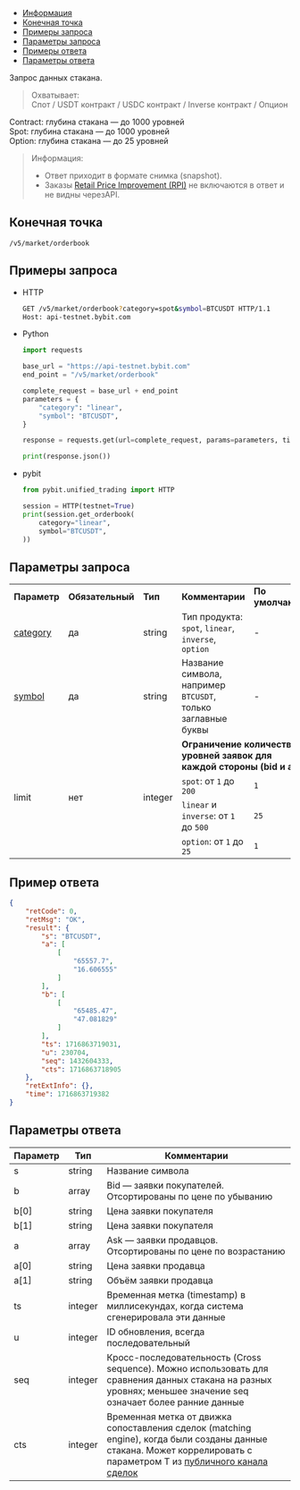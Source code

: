- [Информация](#информация)
- [Конечная точка](#конечная-точка)
- [Примеры запроса](#примеры-запроса)
- [Параметры запроса](#параметры-запроса)
- [Примеры ответа](#примеры-ответа)
- [Параметры ответа](#параметры-ответа)

<a id="информация"></a>

Запрос данных стакана.

>Охватывает:  
>Спот / USDT контракт / USDC контракт / Inverse контракт / Опцион

Contract: глубина стакана — до 1000 уровней  
Spot: глубина стакана — до 1000 уровней  
Option: глубина стакана — до 25 уровней

>Информация:  
>
>- Ответ приходит в формате снимка (snapshot).
>- Заказы [Retail Price Improvement (RPI)](https://www.bybit.com/en/help-center/article/Retail-Price-Improvement-RPI-Order)
> не включаются в ответ и не видны черезAPI.

<a id="конечная-точка"></a>

## Конечная точка

`/v5/market/orderbook`

<a id="примеры-запроса"></a>

## Примеры запроса

- HTTP

  ```bash
  GET /v5/market/orderbook?category=spot&symbol=BTCUSDT HTTP/1.1
  Host: api-testnet.bybit.com
  ```

- Python

  ```python
  import requests

  base_url = "https://api-testnet.bybit.com"
  end_point = "/v5/market/orderbook"

  complete_request = base_url + end_point
  parameters = {
      "category": "linear",
      "symbol": "BTCUSDT",
  }
  
  response = requests.get(url=complete_request, params=parameters, timeout=10)

  print(response.json())
  ```

- pybit

  ```python
  from pybit.unified_trading import HTTP

  session = HTTP(testnet=True)
  print(session.get_orderbook(
      category="linear",
      symbol="BTCUSDT",
  ))
  ```

<a id="параметры-запроса"></a>

## Параметры запроса

<table class="iksweb">
		<tr>
			<td><b>Параметр</b></td>
			<td><b>Обязательный</b></td>
			<td><b>Тип</b></td>
			<td><b>Комментарии</b></td>
			<td><b>По умолчанию</b></td>
		</tr>
		<tr>
			<td><a href="../99.Определения значений в запросах и ответах.md#category">category</a></td>
			<td>да</td>
			<td>string</td>
			<td>Тип продукта: <code>spot</code>, <code>linear</code>, <code>inverse</code>, <code>option</code></td>
			<td>-</td>
		</tr>
		<tr>
			<td><a href="../99.Определения значений в запросах и ответах.md#symbol">symbol</a></td>
			<td>да</td>
			<td>string</td>
			<td>Название символа, например <code>BTCUSDT</code>, только заглавные буквы</td>
			<td>-</td>
		</tr>
		<tr>
			<td rowspan="4">limit</td>
			<td rowspan="4">нет</td>
			<td rowspan="4">integer</td>
			<td colspan="2"><b>Ограничение количества уровней заявок для каждой стороны (bid и ask)</b></td>
		</tr>
		<tr>
			<td><code>spot</code>: от <code>1</code> до <code>200</code></td>
			<td><code>1</code></td>
		</tr>
		<tr>
			<td><code>linear</code> и <code>inverse</code>: от <code>1</code> до <code>500</code></td>
			<td><code>25</code></td>
		</tr>
		<tr>
			<td><code>option</code>: от <code>1</code> до <code>25</code></td>
			<td><code>1</code></td>
		</tr>
</table>

<a id="примеры-ответа"></a>

## Пример ответа

```json
{
    "retCode": 0,
    "retMsg": "OK",
    "result": {
        "s": "BTCUSDT",
        "a": [
            [
                "65557.7",
                "16.606555"
            ]
        ],
        "b": [
            [
                "65485.47",
                "47.081829"
            ]
        ],
        "ts": 1716863719031,
        "u": 230704,
        "seq": 1432604333,
        "cts": 1716863718905
    },
    "retExtInfo": {},
    "time": 1716863719382
}
```

<a id="параметры-ответа"></a>

## Параметры ответа

|Параметр  |Тип       |Комментарии                                                                                                                                                                 |
|----------|----------|----------------------------------------------------------------------------------------------------------------------------------------------------------------------------|
|s         |string    |Название символа                                                                                                                                                            |
|b         |array     |Bid — заявки покупателей. Отсортированы по цене по убыванию                                                                                                                 |
|b[0]      |string    |Цена заявки покупателя                                                                                                                                                      |
|b[1]      |string    |Цена заявки покупателя                                                                                                                                                      |
|a         |array     |Ask — заявки продавцов. Отсортированы по цене по возрастанию                                                                                                                |
|a[0]      |string    |Цена заявки продавца                                                                                                                                                        |
|a[1]      |string    |Объём заявки продавца                                                                                                                                                       |
|ts        |integer   |Временная метка (timestamp) в миллисекундах, когда система сгенерировала эти данные                                                                                         |
|u         |integer   |ID обновления, всегда последовательный                                                                                                                                      |
|seq       |integer   |Кросс-последовательность (Cross sequence). Можно использовать для сравнения данных стакана на разных уровнях; меньшее значение seq означает более ранние данные             |
|cts       |integer   |Временная метка от движка сопоставления сделок (matching engine), когда были созданы данные стакана. Может коррелировать с параметром T из [публичного канала сделок](#)    |
